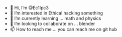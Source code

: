 - 👋 Hi, I’m @Ec1Ipc3
- 👀 I’m interested in Ethical hacking something
- 🌱 I’m currently learning ... math and physics
- 💞️ I’m looking to collaborate on ... blender
- 📫 How to reach me ... you can reach me on git hub
